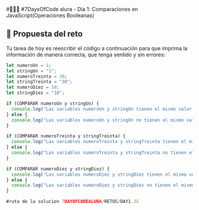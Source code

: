 #👩🏾‍💻 #7DaysOfCode alura - Día 1: Comparaciones en JavaScript(Operaciones Booleanas)
## 📝 Propuesta del reto  
Tu tarea de hoy es reescribir el código a continuación para que imprima la información de manera correcta, que tenga sentido y sin errores:

```javascript
let numeroUn = 1;
let stringUn = "1";
let numeroTreinta = 30;
let stringTreinta = "30";
let numeroDiez = 10;
let stringDiez = "10";

if (COMPARAR numeroUn y stringUn) {
  console.log("Las variables numeroUn y stringUn tienen el mismo valor, pero tipos diferentes");
} else {
  console.log("Las variables numeroUn y stringUn no tienen el mismo valor");
}

if (COMPARAR numeroTreinta y stringTreinta) {
  console.log("Las variables numeroTreinta y stringTreinta tienen el mismo valor y el mismo tipo");
} else {
  console.log("Las variables numeroTreinta y stringTreinta no tienen el mismo tipo");
}

if (COMPARAR numeroDiez y stringDiez) {
  console.log("Las variables numeroDiez y stringDiez tienen el mismo valor, pero tipos diferentes");
} else {
  console.log("Las variables numeroDiez y stringDiez no tienen el mismo valor");
}

#ruta de la solucion 7DAYOFCODEALURA/RETOS/DAY1.JS